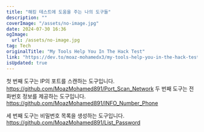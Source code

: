 ```yaml
---
title: "해킹 테스트에 도움을 주는 나의 도구들"
description: ""
coverImage: "/assets/no-image.jpg"
date: 2024-07-30 16:36
ogImage: 
  url: /assets/no-image.jpg
tag: Tech
originalTitle: "My Tools Help You In The Hack Test"
link: "https://dev.to/moaz-mohamedx3/my-tools-help-you-in-the-hack-test-3ec7"
isUpdated: true
---
```





첫 번째 도구는 IP의 포트를 스캔하는 도구입니다. https://github.com/MoazMohamed891/Port_Scan_Network 두 번째 도구는 전화번호 정보를 제공하는 도구입니다. https://github.com/MoazMohamed891/INFO_Number_Phone

세 번째 도구는 비밀번호 목록을 생성하는 도구입니다. https://github.com/MoazMohamed891/List_Password